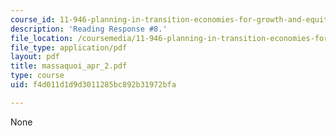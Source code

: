 ```yaml
---
course_id: 11-946-planning-in-transition-economies-for-growth-and-equity-spring-2004
description: 'Reading Response #8.'
file_location: /coursemedia/11-946-planning-in-transition-economies-for-growth-and-equity-spring-2004/f4d011d1d9d3011285bc892b31972bfa_massaquoi_apr_2.pdf
file_type: application/pdf
layout: pdf
title: massaquoi_apr_2.pdf
type: course
uid: f4d011d1d9d3011285bc892b31972bfa

---
```

None